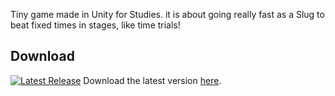 Tiny game made in Unity for Studies. it is about going really fast as a Slug to beat fixed times in stages, like time trials!

## Download
[![Latest Release](https://img.shields.io/github/release/Gabril0/Astro-Oddity.svg)]([https://github.com/Gabril0/Astro-Oddity/releases/tag/v0.1](https://github.com/Gabril0/HookGame/releases/tag/v0.1))
Download the latest version [here](https://github.com/Gabril0/HookGame/releases/tag/v0.1).
